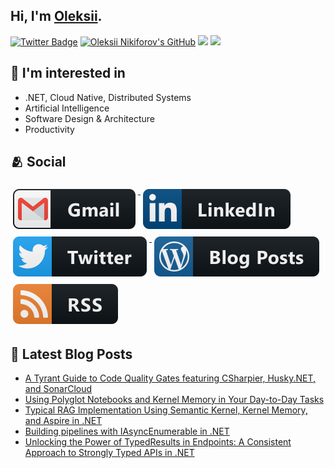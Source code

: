 ## Hi, I'm [Oleksii](https://nikiforovall.github.io/).

[![Twitter Badge](https://img.shields.io/twitter/follow/nikiforovall?style=social)](https://twitter.com/nikiforovall)
[![Oleksii Nikiforov's GitHub](https://img.shields.io/badge/-@nikiforovall-%23181717?style=flat-square&logo=github)](https://github.com/nikiforovall)
[![](https://vistr.dev/badge?repo=nikiforovall.nikiforovall&corners=square)](https://github.com/nikiforovall/vistr.dev)
[![](https://img.shields.io/github/stars/nikiforovall?style=social)](https://github.com/NikiforovAll?tab=repositories)

## 🧠 I'm interested in

- .NET, Cloud Native, Distributed Systems
- Artificial Intelligence
- Software Design & Architecture
- Productivity

## 🫂 Social

<a href="mailto:alexey.nikiforovall@gmail.com">
  <img src="https://raw.githubusercontent.com/NikiforovAll/NikiforovAll/master/images/social/gmail.svg" alt="gmail" style="vertical-align:top; margin:6px 4px">
</a>

<a href="https://www.linkedin.com/in/nikiforov-oleksii/">
    <img src="https://raw.githubusercontent.com/NikiforovAll/NikiforovAll/master/images/social/linkedin.svg" alt="linkedin" style="vertical-align:top; margin:6px 4px">
</a>

<a href="https://twitter.com/nikiforovall">
    <img src="https://raw.githubusercontent.com/NikiforovAll/NikiforovAll/master/images/social/twitter.svg" alt="twitter" style="vertical-align:top; margin:6px 4px">
</a>

<a href="https://nikiforovall.github.io/">
    <img src="https://raw.githubusercontent.com/NikiforovAll/NikiforovAll/master/images/blogs/wordpress.svg" alt="wordpress" style="vertical-align:top; margin:6px 4px">
</a>
<a href="https://nikiforovall.github.io/feed.xml">
    <img src="https://raw.githubusercontent.com/NikiforovAll/NikiforovAll/master/images/blogs/rss.svg" alt="rss" style="vertical-align:top; margin:6px 4px">
</a>

## 📕 Latest Blog Posts
<!-- BLOG-POST-LIST:START -->
- [A Tyrant Guide to Code Quality Gates featuring CSharpier, Husky.NET, and SonarCloud](https://nikiforovall.github.io/dotnet/2024/09/14/quality-gates-dotnet.html)
- [Using Polyglot Notebooks and Kernel Memory in Your Day-to-Day Tasks](https://nikiforovall.github.io/dotnet/ai/2024/09/11/notebook-agent.html)
- [Typical RAG Implementation Using Semantic Kernel, Kernel Memory, and Aspire in .NET](https://nikiforovall.github.io/dotnet/ai/2024/09/04/typical-rag-dotnet.html)
- [Building pipelines with IAsyncEnumerable in .NET](https://nikiforovall.github.io/dotnet/2024/08/22/async-enumerable-pipelines.html)
- [Unlocking the Power of TypedResults in Endpoints: A Consistent Approach to Strongly Typed APIs in .NET](https://nikiforovall.github.io/dotnet/2024/08/17/result-endpoints.html)
<!-- BLOG-POST-LIST:END -->
